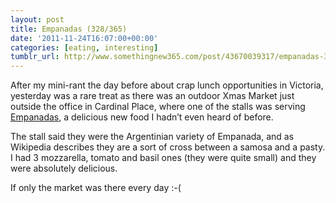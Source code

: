 ```yaml
---
layout: post
title: Empanadas (328/365)
date: '2011-11-24T16:07:00+00:00'
categories: [eating, interesting]
tumblr_url: http://www.somethingnew365.com/post/43670039317/empanadas-328365
---
```

After my mini-rant the day before about crap lunch opportunities in Victoria, yesterday was a rare treat as there was an outdoor Xmas Market just outside the office in Cardinal Place, where one of the stalls was serving [Empanadas](http://en.wikipedia.org/wiki/Empanada), a delicious new food I hadn’t even heard of before.

The stall said they were the Argentinian variety of Empanada, and as Wikipedia describes they are a sort of cross between a samosa and a pasty. I had 3 mozzarella, tomato and basil ones (they were quite small) and they were absolutely delicious.

If only the market was there every day :-(
